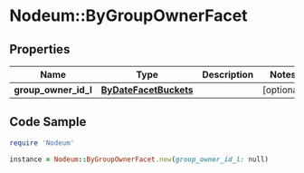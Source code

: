 # Nodeum::ByGroupOwnerFacet

## Properties

Name | Type | Description | Notes
------------ | ------------- | ------------- | -------------
**group_owner_id_l** | [**ByDateFacetBuckets**](ByDateFacetBuckets.md) |  | [optional] 

## Code Sample

```ruby
require 'Nodeum'

instance = Nodeum::ByGroupOwnerFacet.new(group_owner_id_l: null)
```


